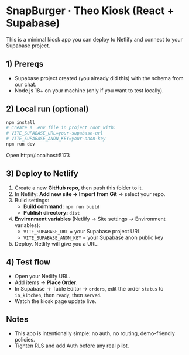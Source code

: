 # SnapBurger · Theo Kiosk (React + Supabase)

This is a minimal kiosk app you can deploy to Netlify and connect to your Supabase project.

## 1) Prereqs
- Supabase project created (you already did this) with the schema from our chat.
- Node.js 18+ on your machine (only if you want to test locally).

## 2) Local run (optional)
```bash
npm install
# create a .env file in project root with:
# VITE_SUPABASE_URL=your-supabase-url
# VITE_SUPABASE_ANON_KEY=your-anon-key
npm run dev
```
Open http://localhost:5173

## 3) Deploy to Netlify
1. Create a new **GitHub repo**, then push this folder to it.
2. In Netlify: **Add new site → Import from Git** → select your repo.
3. Build settings:
   - **Build command:** `npm run build`
   - **Publish directory:** `dist`
4. **Environment variables** (Netlify → Site settings → Environment variables):
   - `VITE_SUPABASE_URL` = your Supabase project URL
   - `VITE_SUPABASE_ANON_KEY` = your Supabase anon public key
5. Deploy. Netlify will give you a URL.

## 4) Test flow
- Open your Netlify URL.
- Add items → **Place Order**.
- In Supabase → Table Editor → `orders`, edit the order `status` to `in_kitchen`, then `ready`, then `served`.
- Watch the kiosk page update live.

## Notes
- This app is intentionally simple: no auth, no routing, demo-friendly policies.
- Tighten RLS and add Auth before any real pilot.
